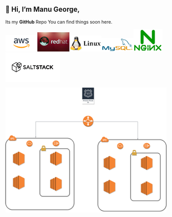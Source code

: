 ## 👋 Hi, I’m **Manu George**,
Its my **GitHub** Repo You can find things soon here. 
    
<img src="aws.png" width="100"><img src="red.jpg" width="100"><img src="linux.jpg" width="100"><img src="mysql.jpg" width="100"><img src="nginx.png" width="90"><img src="salt.png" width="170">

<img src="FRESH.drawio.png" width="900">





<!---
ManuGit1996/ManuGit1996 is a ✨ special ✨ repository because its `README.md` (this file) appears on your GitHub profile.
You can click the Preview link to take a look at your changes.
--->
